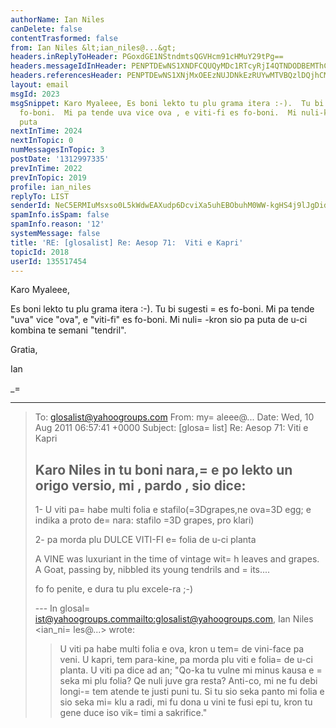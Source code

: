```yaml
---
authorName: Ian Niles
canDelete: false
contentTrasformed: false
from: Ian Niles &lt;ian_niles@...&gt;
headers.inReplyToHeader: PGoxdGE1NStndmtsQGVHcm91cHMuY29tPg==
headers.messageIdInHeader: PENPTDEwNS1XNDFCQUQyMDc1RTcyRjI4QTNDODBEMThCMjMwQHBoeC5nYmw+
headers.referencesHeader: PENPTDEwNS1XNjMxOEEzNUJDNkEzRUYwMTVBQzlDQjhCMjEwQHBoeC5nYmw+LDxqMXRhNTUrZ3ZrbEBlR3JvdXBzLmNvbT4=
layout: email
msgId: 2023
msgSnippet: Karo Myaleee, Es boni lekto tu plu grama itera :-).  Tu bi sugesti es
  fo-boni.  Mi pa tende uva vice ova , e viti-fi es fo-boni.  Mi nuli-kron sio pa
  puta
nextInTime: 2024
nextInTopic: 0
numMessagesInTopic: 3
postDate: '1312997335'
prevInTime: 2022
prevInTopic: 2019
profile: ian_niles
replyTo: LIST
senderId: NeC5ERMIuMsxso0L5kWdwEAXudp6DcviXa5uhEBObuhM0WW-kgHS4j9lJgDidey4VlnlI0bsT19wcreSauUBvtio1P5xl2M-
spamInfo.isSpam: false
spamInfo.reason: '12'
systemMessage: false
title: 'RE: [glosalist] Re: Aesop 71:  Viti e Kapri'
topicId: 2018
userId: 135517454
---
```



Karo Myaleee,

 

   Es boni lekto tu plu grama itera :-).  Tu bi sugesti =
es fo-boni.  Mi pa tende "uva" vice "ova", e "viti-fi" es fo-boni.  Mi nuli=
-kron sio pa puta de u-ci kombina te semani "tendril".

 

Gratia,

Ian 

_=
_______________________________
> To: glosalist@yahoogroups.com 
> From: my=
aleee@... 
> Date: Wed, 10 Aug 2011 06:57:41 +0000 
> Subject: [glosa=
list] Re: Aesop 71: Viti e Kapri 
> 
> 
> 
> Karo Niles 
> in tu boni nara,=
 e po lekto un origo versio, mi , pardo , sio dice: 
> ---- 
> 1- U viti pa=
 habe multi folia e stafilo(=3Dgrapes,ne ova=3D egg; e indika a 
> proto de=
 nara: stafilo =3D grapes, pro klari) 
> 
> 2- pa morda plu DULCE VITI-FI e=
 folia de u-ci planta 
> 
> A VINE was luxuriant in the time of vintage wit=
h leaves and 
> grapes. A Goat, passing by, nibbled its young tendrils and =
its.... 
> 
> fo fo penite, e dura tu plu excele-ra ;-) 
> 
> --- In glosal=
ist@yahoogroups.com<mailto:glosalist@yahoogroups.com>, Ian 
> Niles <ian_ni=
les@...> wrote: 
> > 
> > 
> > U viti pa habe multi folia e ova, kron u tem=
 de vini-face pa veni. U 
> kapri, tem para-kine, pa morda plu viti e folia=
 de u-ci planta. U viti 
> pa dice ad an; "Qo-ka tu vulne mi minus kausa e =
seka mi plu folia? Qe 
> nuli juve gra resta? Anti-co, mi ne fu debi longi-=
tem atende te justi 
> puni tu. Si tu sio seka panto mi folia e sio seka mi=
 klu a radi, mi fu 
> dona u vini te fusi epi tu, kron tu gene duce iso vik=
timi a sakrifice." 
> > 
> 
> 
>   		 	   		  
